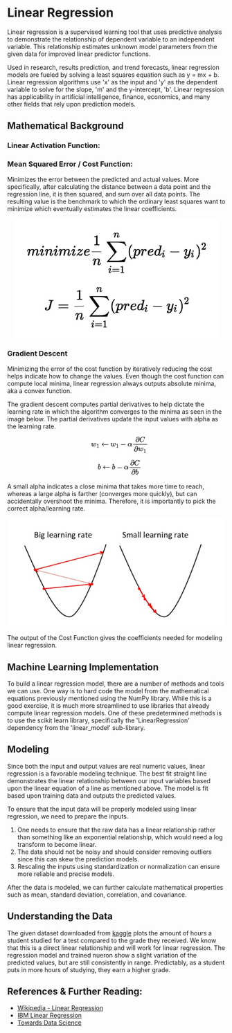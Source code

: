 # Linear Regression

Linear regression is a supervised learning tool that uses predictive analysis to demonstrate the relationship of dependent variable to an independent variable. This relationship estimates unknown model parameters from the given data for improved linear predictor functions. 

Used in research, results prediction, and trend forecasts, linear regression models are fueled by solving a least squares equation such as y = mx + b. Linear regression algorithms use 'x' as the input and 'y' as the dependent variable to solve for the slope, 'm' and the y-intercept, 'b'. 
Linear regression has applicability in artificial intelligence, finance, economics, and many other fields that rely upon prediction models.

## Mathematical Background
### Linear Activation Function:


### Mean Squared Error / Cost Function: 
Minimizes the error between the predicted and actual values. More specifically, after calculating the distance between a data point and the regression line, it is then squared, and sum over all data points. The resulting value is the benchmark to which the ordinary least squares want to minimize which eventually estimates the linear coefficients.

<p align="center">
  <img src="https://github.com/iobermeier/INDE-577-Data-Science-and-Machine-Learning/blob/main/Supervised-Learning/1-Linear-Regression/images/Cost%20Function.png" />
</p>

### Gradient Descent
Minimizing the error of the cost function by iteratively reducing the cost helps indicate how to change the values. Even though the cost function can compute local minima, linear regression always outputs absolute minima, aka a convex function.

The gradient descent computes partial derivatives to help dictate the learning rate in which the algorithm converges to the minima as seen in the image below. The partial derivatives update the input values with alpha as the learning rate.

<p align="center">
  <img src="https://github.com/iobermeier/INDE-577-Data-Science-and-Machine-Learning/blob/main/Supervised-Learning/1-Linear-Regression/images/weights%20and%20biases.png" />
</p>

A small alpha indicates a close minima that takes more time to reach, whereas a large alpha is farther (converges more quickly), but can accidentally overshoot the minima. Therefore, it is importantly to pick the correct alpha/learning rate. 

<p align="center">
  <img src="https://github.com/iobermeier/INDE-577-Data-Science-and-Machine-Learning/blob/main/Supervised-Learning/1-Linear-Regression/images/Gradient%20Descent.png" />
</p>

The output of the Cost Function gives the coefficients needed for modeling linear regression.

## Machine Learning Implementation

To build a linear regression model, there are a number of methods and tools we can use. One way is to hard code the model from the mathematical equations previously mentioned using the NumPy library. While this is a good exercise, it is much more streamlined to use libraries that already compute linear regression models. One of these predetermined methods is to use the scikit learn library, specifically the 'LinearRegression' dependency from the 'linear_model' sub-library.

## Modeling

Since both the input and output values are real numeric values, linear regression is a favorable modeling technique. The best fit straight line demonstrates the linear relationship between our input variables based upon the linear equation of a line as mentioned above. The model is fit based upon training data and outputs the predicted values. 

To ensure that the input data will be properly modeled using linear regression, we need to prepare the inputs. 
1. One needs to ensure that the raw data has a linear relationship rather than something like an exponential relationship, which would need a log transform to become linear. 
2. The data should not be noisy and should consider removing outliers since this can skew the prediction models. 
3. Rescaling the inputs using standardization or normalization can ensure more reliable and precise models. 

After the data is modeled, we can further calculate mathematical properties such as mean, standard deviation, correlation, and covariance.

## Understanding the Data
The given dataset downloaded from [kaggle](https://www.kaggle.com/datasets/himanshunakrani/student-study-hours?resource=download) plots the amount of hours a student studied for a test compared to the grade they received. We know that this is a direct linear relationship and will work for linear regression. The regression model and trained nueron show a slight variation of the predicted values, but are still consistently in range. Predictably, as a student puts in more hours of studying, they earn a higher grade. 

## References & Further Reading:
- [Wikipedia - Linear Regression](https://en.wikipedia.org/wiki/Linear_regression)
- [IBM Linear Regression](https://www.ibm.com/docs/en/db2oc?topic=procedures-linear-regression)
- [Towards Data Science](https://towardsdatascience.com/introduction-to-machine-learning-algorithms-linear-regression-14c4e325882a)
